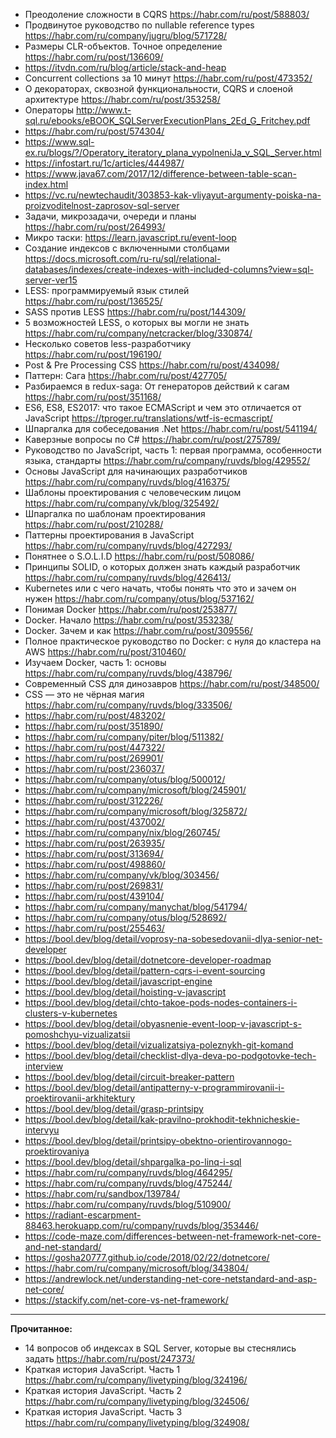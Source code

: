 - Преодоление сложности в CQRS https://habr.com/ru/post/588803/
- Продвинутое руководство по nullable reference types https://habr.com/ru/company/jugru/blog/571728/
- Размеры CLR-объектов. Точное определение https://habr.com/ru/post/136609/
- https://itvdn.com/ru/blog/article/stack-and-heap
- Сoncurrent collections за 10 минут https://habr.com/ru/post/473352/
- О декораторах, сквозной функциональности, CQRS и слоеной архитектуре https://habr.com/ru/post/353258/
- Операторы http://www.t-sql.ru/ebooks/eBOOK_SQLServerExecutionPlans_2Ed_G_Fritchey.pdf
- https://habr.com/ru/post/574304/
- https://www.sql-ex.ru/blogs/?/Operatory_iteratory_plana_vypolneniJa_v_SQL_Server.html
- https://infostart.ru/1c/articles/444987/
- https://www.java67.com/2017/12/difference-between-table-scan-index.html
- https://vc.ru/newtechaudit/303853-kak-vliyayut-argumenty-poiska-na-proizvoditelnost-zaprosov-sql-server
- Задачи, микрозадачи, очереди и планы https://habr.com/ru/post/264993/
- Микро таски: https://learn.javascript.ru/event-loop
- Создание индексов с включенными столбцами https://docs.microsoft.com/ru-ru/sql/relational-databases/indexes/create-indexes-with-included-columns?view=sql-server-ver15
- LESS: программируемый язык стилей https://habr.com/ru/post/136525/
- SASS против LESS https://habr.com/ru/post/144309/
- 5 возможностей LESS, о которых вы могли не знать https://habr.com/ru/company/netcracker/blog/330874/
- Несколько советов less-разработчику https://habr.com/ru/post/196190/
- Post & Pre Processing CSS https://habr.com/ru/post/434098/
- Паттерн: Сага https://habr.com/ru/post/427705/
- Разбираемся в redux-saga: От генераторов действий к сагам https://habr.com/ru/post/351168/
- ES6, ES8, ES2017: что такое ECMAScript и чем это отличается от JavaScript https://tproger.ru/translations/wtf-is-ecmascript/
- Шпаргалка для собеседования .Net https://habr.com/ru/post/541194/
- Каверзные вопросы по C# https://habr.com/ru/post/275789/
- Руководство по JavaScript, часть 1: первая программа, особенности языка, стандарты https://habr.com/ru/company/ruvds/blog/429552/
- Основы JavaScript для начинающих разработчиков https://habr.com/ru/company/ruvds/blog/416375/
- Шаблоны проектирования с человеческим лицом https://habr.com/ru/company/vk/blog/325492/
- Шпаргалка по шаблонам проектирования https://habr.com/ru/post/210288/
- Паттерны проектирования в JavaScript https://habr.com/ru/company/ruvds/blog/427293/
- Понятнее о S.O.L.I.D https://habr.com/ru/post/508086/
- Принципы SOLID, о которых должен знать каждый разработчик https://habr.com/ru/company/ruvds/blog/426413/
- Kubernetes или с чего начать, чтобы понять что это и зачем он нужен https://habr.com/ru/company/otus/blog/537162/
- Понимая Docker https://habr.com/ru/post/253877/
- Docker. Начало https://habr.com/ru/post/353238/
- Docker. Зачем и как https://habr.com/ru/post/309556/
- Полное практическое руководство по Docker: с нуля до кластера на AWS https://habr.com/ru/post/310460/
- Изучаем Docker, часть 1: основы https://habr.com/ru/company/ruvds/blog/438796/
- Современный CSS для динозавров https://habr.com/ru/post/348500/
- CSS — это не чёрная магия https://habr.com/ru/company/ruvds/blog/333506/
- https://habr.com/ru/post/483202/
- https://habr.com/ru/post/351890/
- https://habr.com/ru/company/piter/blog/511382/
- https://habr.com/ru/post/447322/
- https://habr.com/ru/post/269901/
- https://habr.com/ru/post/236037/
- https://habr.com/ru/company/otus/blog/500012/
- https://habr.com/ru/company/microsoft/blog/245901/
- https://habr.com/ru/post/312226/
- https://habr.com/ru/company/microsoft/blog/325872/
- https://habr.com/ru/post/437002/
- https://habr.com/ru/company/nix/blog/260745/
- https://habr.com/ru/post/263935/
- https://habr.com/ru/post/313694/
- https://habr.com/ru/post/498860/
- https://habr.com/ru/company/vk/blog/303456/
- https://habr.com/ru/post/269831/
- https://habr.com/ru/post/439104/
- https://habr.com/ru/company/manychat/blog/541794/
- https://habr.com/ru/company/otus/blog/528692/
- https://habr.com/ru/post/255463/
- https://bool.dev/blog/detail/voprosy-na-sobesedovanii-dlya-senior-net-developer
- https://bool.dev/blog/detail/dotnetcore-developer-roadmap
- https://bool.dev/blog/detail/pattern-cqrs-i-event-sourcing
- https://bool.dev/blog/detail/javascript-engine
- https://bool.dev/blog/detail/hoisting-v-javascript
- https://bool.dev/blog/detail/chto-takoe-pods-nodes-containers-i-clusters-v-kubernetes
- https://bool.dev/blog/detail/obyasnenie-event-loop-v-javascript-s-pomoshchyu-vizualizatsii
- https://bool.dev/blog/detail/vizualizatsiya-poleznykh-git-komand
- https://bool.dev/blog/detail/checklist-dlya-deva-po-podgotovke-tech-interview
- https://bool.dev/blog/detail/circuit-breaker-pattern
- https://bool.dev/blog/detail/antipatterny-v-programmirovanii-i-proektirovanii-arkhitektury
- https://bool.dev/blog/detail/grasp-printsipy
- https://bool.dev/blog/detail/kak-pravilno-prokhodit-tekhnicheskie-intervyu
- https://bool.dev/blog/detail/printsipy-obektno-orientirovannogo-proektirovaniya
- https://bool.dev/blog/detail/shpargalka-po-linq-i-sql
- https://habr.com/ru/company/ruvds/blog/464295/
- https://habr.com/ru/company/ruvds/blog/475244/
- https://habr.com/ru/sandbox/139784/
- https://habr.com/ru/company/ruvds/blog/510900/
- https://radiant-escarpment-88463.herokuapp.com/ru/company/ruvds/blog/353446/
-  https://code-maze.com/differences-between-net-framework-net-core-and-net-standard/    
- https://gosha20777.github.io/code/2018/02/22/dotnetcore/    
- https://habr.com/ru/company/microsoft/blog/343804/
- https://andrewlock.net/understanding-net-core-netstandard-and-asp-net-core/
- https://stackify.com/net-core-vs-net-framework/
------------------------------
**Прочитанное:**
- 14 вопросов об индексах в SQL Server, которые вы стеснялись задать https://habr.com/ru/post/247373/
- Краткая история JavaScript. Часть 1 https://habr.com/ru/company/livetyping/blog/324196/
- Краткая история JavaScript. Часть 2 https://habr.com/ru/company/livetyping/blog/324506/
- Краткая история JavaScript. Часть 3 https://habr.com/ru/company/livetyping/blog/324908/
